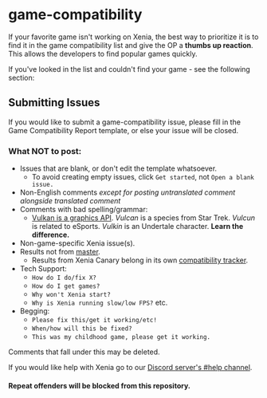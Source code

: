 # game-compatibility
If your favorite game isn't working on Xenia, the best way to prioritize it is to find it
in the game compatibility list and give the OP a **thumbs up reaction**. This allows
the developers to find popular games quickly.

If you've looked in the list and couldn't find your game - see the following section:

## Submitting Issues
If you would like to submit a game-compatibility issue, please fill in the Game
Compatibility Report template, or else your issue will be closed.

### What NOT to post:
  * Issues that are blank, or don't edit the template whatsoever.
    * To avoid creating empty issues, click `Get started`, not `Open a blank issue.`
  * Non-English comments *except for posting untranslated comment alongside translated comment*
  * Comments with bad spelling/grammar:
    * [Vulkan is a graphics API](https://www.khronos.org/vulkan/). *Vulcan* is a species from Star Trek. *Vulcun* is related to eSports. *Vulkin* is an Undertale character. **Learn the difference.**
  * Non-game-specific Xenia issue(s).
  * Results not from [master](https://ci.appveyor.com/api/projects/benvanik/xenia/artifacts/xenia-master.zip?branch=master&job=Configuration:%20Release&pr=false).
    * Results from Xenia Canary belong in its own [compatibility tracker](https://github.com/xenia-canary/game-compatibility/issues).
  * Tech Support:
    * `How do I do/fix X?`
    * `How do I get games?`
    * `Why won't Xenia start?`
    * `Why is Xenia running slow/low FPS?` etc.
  * Begging:
    * `Please fix this/get it working/etc!`
    * `When/how will this be fixed?`
    * `This was my childhood game, please get it working.`

Comments that fall under this may be deleted.

If you would like help with Xenia go to our [Discord server's #help channel](https://discord.gg/5g93S8H).

#### **Repeat offenders will be blocked from this repository.**
